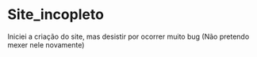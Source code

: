 # Site_incopleto
Iniciei a criação do site, mas desistir por ocorrer muito bug (Não pretendo mexer nele novamente)
